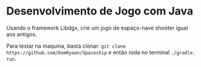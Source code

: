 # Desenvolvimento de Jogo com Java
Usando o framework Libdgx, crie um jogo de espaço-nave shooter igual aos antigos.

Para testar na maquina, basta clonar: `git clone https://github.com/DomRyaan/Spaceship` e então roda no terminal `./gradle. run`.
